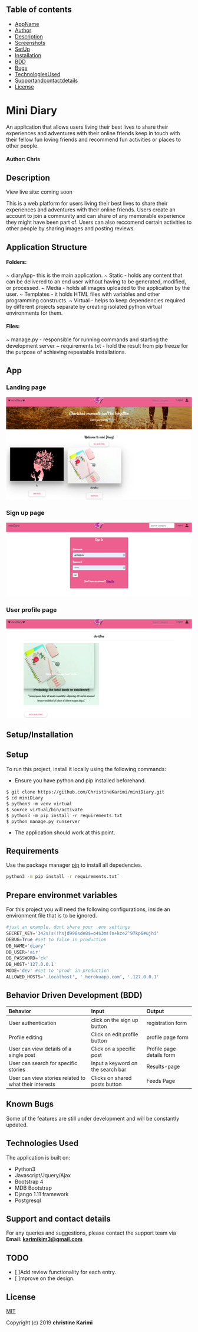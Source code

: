 ## Table of contents
*  [AppName](#Mini-Diary)
*  [Author](##Author-Chris)
*  [Description](##App-Description)
*  [Screenshots](###App-screenshots)
*  [SetUp](##Setup-Installation)
*  [Installation](##App-Requirements)
*  [BDD](##Behavior-Driven-Development)
*  [Bugs](###Known-Bugs)
*  [TechnologiesUsed]( ##Technologies-Used)
*  [Supportandcontactdetails](##Support-and-contact-details)
*  [License](##App-License)

# Mini Diary

An application that allows users living their best lives to share their experiences and adventures with their online friends keep in touch with their fellow fun loving friends and recommend fun activities or places to other people. 

#### Author: Chris

## Description
View live site: coming soon

This is a web platform for users living their best lives to share their experiences and adventures with their online friends. Users create an account to join a community and can share of any memorable experience they might have been part of. Users can also reccomend certain activities to other people by sharing images and posting reviews. 

## Application Structure
#### Folders:

~ diaryApp- this is the main application.
~ Static - holds any content that can be delivered to an end user without having to be generated, modified, or processed.
~ Media - holds all images uploaded to the application by the user.
~ Templates - it holds HTML files with variables and other programming constructs.
~ Virtual - helps to keep dependencies required by different projects separate by creating isolated python virtual environments for them.

#### Files:

~ manage.py - responsible for running commands and starting the development server
~ requirements.txt - hold the result from pip freeze for the purpose of achieving repeatable installations.


## App  
### Landing page
![Landing Page](static/images/one.png) 

### Sign up page
![Sign Up](static/images/two.png)

### User profile page
![Shared memories page/profile](static/images/three.png)

## Setup/Installation 

## Setup
To run this project, install it locally using the following commands:
* Ensure you have python and pip installed beforehand.

```
$ git clone https://github.com/ChristineKarimi/miniDiary.git
$ cd miniDiary
$ python3 -m venv virtual
$ source virtual/bin/activate
$ python3 -m pip install -r requirements.txt
$ python manage.py runserver
```

* The application should work at this point.

## Requirements

Use the package manager [pip](https://pip.readthedocs.io/en/1.1/requirements.html) to install all depedencies.

```bash
python3 -m pip install -r requirements.txt`
```

## Prepare environmet variables
For this project you will need the following configurations, inside an environment file that is to be ignored.

```python
#just an example, dont share your .env settings
SECRET_KEY='342s(s(!hsjd998sde8$=o4$3m!(o+kce2^97kp6#ujhi'
DEBUG=True #set to false in production
DB_NAME='diary'
DB_USER='air'
DB_PASSWORD='ck'
DB_HOST='127.0.0.1'
MODE='dev' #set to 'prod' in production
ALLOWED_HOSTS='.localhost', '.herokuapp.com', '.127.0.0.1'
```


## Behavior Driven Development (BDD)
| Behavior | Input    | Output   |
| :------------- | :------------- | :------------- |
| User authentication | click on the sign up button  | registration form |
| Profile editing | Click on edit profile button  | profile page form|
| User can view details of a single post | Click on a specific post  | Profile page details form |
| User can search for specific stories | Input a keyword on the search bar | Results-page |
| User can view stories related to what their interests| Clicks on shared posts button| Feeds Page |

## Known Bugs
Some of the features are still under development and will be constantly updated. 

## Technologies Used
The application is built on:
* Python3
* Javascript/Jquery/Ajax
* Bootstrap 4
* MDB Bootstrap
* Django 1.11 framework
* Postgresql 

## Support and contact details
For any queries and suggestions, please contact the support team via **Email: karimikim3@gmail.com**

## TODO
- [ ]Add review functionality for each entry.<br>
- [ ]mprove on the design.

## License
[MIT](https://choosealicense.com/licenses/mit/)

Copyright (c) 2019 **christine Karimi**
